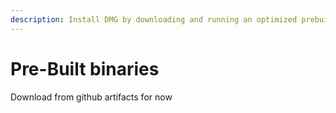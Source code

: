 ```yaml
---
description: Install DMG by downloading and running an optimized prebuilt binary.
---
```


# Pre-Built binaries

Download from github artifacts for now
